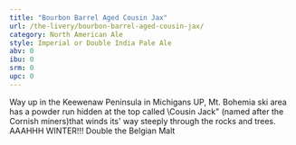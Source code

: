 ```yaml
---
title: "Bourbon Barrel Aged Cousin Jax"
url: /the-livery/bourbon-barrel-aged-cousin-jax/
category: North American Ale
style: Imperial or Double India Pale Ale
abv: 0
ibu: 0
srm: 0
upc: 0
---
```

Way up in the Keewenaw Peninsula in Michigans UP, Mt. Bohemia ski area has a powder run hidden at the top called \Cousin Jack\" (named after the Cornish miners)that winds its' way steeply through the rocks and trees. AAAHHH WINTER!!! Double the Belgian Malt
